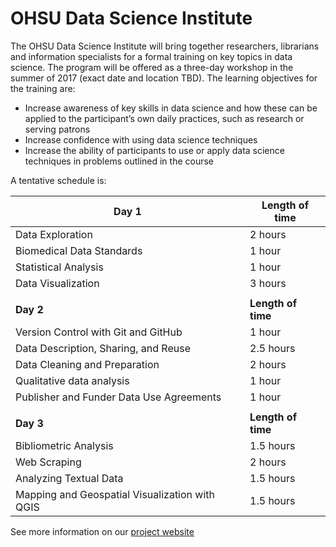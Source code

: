 # OHSU Data Science Institute
The OHSU Data Science Institute will bring together researchers, librarians and information specialists for a formal training on key topics in data science. The program will be offered as a three-day workshop in the summer of 2017 (exact date and location TBD). The learning objectives for the training are:
- Increase awareness of key skills in data science and how these can be applied to the participant’s own daily practices, such as research or serving patrons
- Increase confidence with using data science techniques
-	Increase the ability of participants to use or apply data science techniques in problems outlined in the course

A tentative schedule is:

| Day 1 | Length of time |
|------|-----------------|
| Data Exploration | 2 hours|
| Biomedical Data Standards | 1 hour |
| Statistical Analysis | 1 hour |
| Data Visualization | 3 hours |
|||
| **Day 2** | **Length of time** |
| Version Control with Git and GitHub | 1 hour |
| Data Description, Sharing, and Reuse | 2.5 hours |
| Data Cleaning and Preparation | 2 hours |
| Qualitative data analysis | 1 hour |
| Publisher and Funder Data Use Agreements | 1 hour |
|||
| **Day 3** | **Length of time** |
| Bibliometric Analysis | 1.5 hours |
| Web Scraping | 2 hours |
| Analyzing Textual Data | 1.5 hours |
| Mapping and Geospatial Visualization with QGIS | 1.5 hours |

See more information on our [project website](https://ohsulibrary-datascienceinstitute.github.io/)
